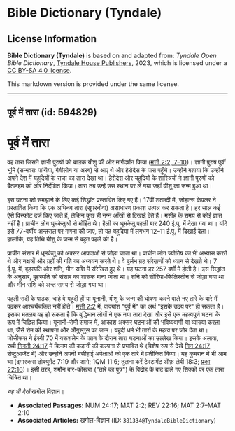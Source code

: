 # Bible Dictionary (Tyndale)

## License Information

**Bible Dictionary (Tyndale)** is based on and adapted from: _Tyndale Open Bible Dictionary_, [Tyndale House Publishers](https://tyndaleopenresources.com/), 2023, which is licensed under a [CC BY-SA 4.0 license](https://creativecommons.org/licenses/by-sa/4.0/legalcode.en).

This markdown version is provided under the same license.



--------------------------------

## पूर्व में तारा (id: 594829)

पूर्व में तारा
==============

वह तारा जिसने ज्ञानी पुरुषों को बालक यीशु की ओर मार्गदर्शन किया ([मत्ती 2:2, 7](https://ref.ly/Matt2:2,Matt2:7-Matt2:10)[–](https://ref.ly/Matt2:2)[10](https://ref.ly/Matt2:2,Matt2:7-Matt2:10))। ज्ञानी पुरुष पूर्वी भूमि (सम्भवतः पार्थिया, बेबीलोन या अरब) से आए थे और हेरोदेस के पास पहुँचे। उन्होंने बताया कि उन्होंने अपने देश में यहूदियों के राजा का तारा देखा था। हेरोदेस और यहूदियों के शास्त्रियों ने ज्ञानी पुरुषों को बैतलहम की ओर निर्देशित किया। तारा तब उन्हें उस स्थान पर ले गया जहाँ यीशु का जन्म हुआ था।

इस घटना को समझाने के लिए कई सिद्धांत प्रस्तावित किए गए हैं। 17वीं शताब्दी में, जोहान्स केपलर ने प्रस्तावित किया कि एक अधिनव तारा (सुपरनोवा) असाधारण प्रकाश उत्पन्न कर सकता है। हर साल कई ऐसे विस्फोट दर्ज किए जाते हैं, लेकिन कुछ ही नग्न आँखों से दिखाई देते हैं। मसीह के समय से कोई ज्ञात नहीं है। प्राचीन लोग धूमकेतुओं से मोहित थे। हैली का धूमकेतु पहली बार 240 ई.पू. में देखा गया था। यदि इसे 77\-वर्षीय अन्तराल पर गणना की जाए, तो यह यहूदिया में लगभग 12–11 ई.पू. में दिखाई देता। हालांकि, यह तिथि यीशु के जन्म से बहुत पहले की है।

प्राचीन संसार में धूमकेतु को अक्सर आपदाओं से जोड़ा जाता था। प्राचीन लोग ज्योतिष का भी अभ्यास करते थे और नक्षत्रों और ग्रहों की गति का अध्ययन करते थे। वे दुर्लभ ग्रह संरेखणों को ध्यान से देखते थे। 7 ई.पू. में, बृहस्पति और शनि, मीन राशि में संरेखित हुए थे। यह घटना हर 257 वर्षों में होती है। इस सिद्धांत के अनुसार, बृहस्पति को संसार का शासक माना जाता था। शनि को सीरिया\-फिलिस्तीन से जोड़ा गया था और मीन राशि को अन्त समय से जोड़ा गया था।

पहली सदी के पाठक, चाहे वे यहूदी हों या यूनानी, यीशु के जन्म की घोषणा करने वाले नए तारे के बारे में पढ़कर आश्चर्यचकित नहीं होते। [मत्ती 2:2](https://ref.ly/Matt2:2) में, वाक्यांश "पूर्व में" का अर्थ "इसके उदय पर" हो सकता है। इसका मतलब यह हो सकता है कि बुद्धिमान लोगों ने एक नया तारा देखा और इसे एक महत्वपूर्ण घटना के रूप में चिह्नित किया। यूनानी\-रोमी समाज में, आकाश अक्सर घटनाओं की भविष्यवाणी या व्याख्या करता था, जैसे रोम की स्थापना और औगुस्तुस का जन्म। यहूदी धर्म भी तारों के महत्व पर जोर देता था। जोसीफस ने ईस्वी 70 में यरूशलेम के पतन के दौरान तारा घटनाओं का उल्लेख किया। इसके अलावा, रब्बी [गिनती 24:17](https://ref.ly/Num24:17) में बिलाम की कहानी की कल्पना से प्रभावित थे (विशेष रूप से देखें [गिन 24:17](https://ref.ly/Num24:17) सेप्टुआजेंट में) और उन्होंने अपनी मसीहाई अपेक्षाओं को एक तारे में प्रतीकित किया। यह कुमरान में भी आम था (दमास्कस डोक्युमेंट 7:19 और आगे; 1QM 11:6; तुलना करें टेस्टामेंट ऑफ़ लेवी 18:3; [प्रका 22:16](https://ref.ly/Rev22:16))। इसी तरह, शमौन बार\-कोखबा ("तारे का पुत्र") के विद्रोह के बाद ढाले गए सिक्कों पर एक तारा चित्रित था।

*यह भी देखें* खगोल विज्ञान।

* **Associated Passages:** NUM 24:17; MAT 2:2; REV 22:16; MAT 2:7–MAT 2:10
* **Associated Articles:** खगोल-विज्ञान (ID: `381334@TyndaleBibleDictionary`)

